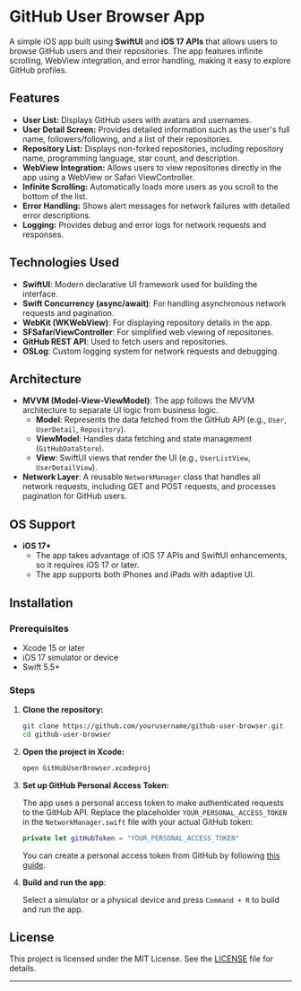 # GitHub User Browser App

A simple iOS app built using **SwiftUI** and **iOS 17 APIs** that allows users to browse GitHub users and their repositories. The app features infinite scrolling, WebView integration, and error handling, making it easy to explore GitHub profiles.

## Features

- **User List:** Displays GitHub users with avatars and usernames.
- **User Detail Screen:** Provides detailed information such as the user's full name, followers/following, and a list of their repositories.
- **Repository List:** Displays non-forked repositories, including repository name, programming language, star count, and description.
- **WebView Integration:** Allows users to view repositories directly in the app using a WebView or Safari ViewController.
- **Infinite Scrolling:** Automatically loads more users as you scroll to the bottom of the list.
- **Error Handling:** Shows alert messages for network failures with detailed error descriptions.
- **Logging:** Provides debug and error logs for network requests and responses.

## Technologies Used

- **SwiftUI**: Modern declarative UI framework used for building the interface.
- **Swift Concurrency (async/await)**: For handling asynchronous network requests and pagination.
- **WebKit (WKWebView)**: For displaying repository details in the app.
- **SFSafariViewController**: For simplified web viewing of repositories.
- **GitHub REST API**: Used to fetch users and repositories.
- **OSLog**: Custom logging system for network requests and debugging.

## Architecture

- **MVVM (Model-View-ViewModel)**: The app follows the MVVM architecture to separate UI logic from business logic.
  - **Model**: Represents the data fetched from the GitHub API (e.g., `User`, `UserDetail`, `Repository`).
  - **ViewModel**: Handles data fetching and state management (`GitHubDataStore`).
  - **View**: SwiftUI views that render the UI (e.g., `UserListView`, `UserDetailView`).
- **Network Layer**: A reusable `NetworkManager` class that handles all network requests, including GET and POST requests, and processes pagination for GitHub users.

## OS Support

- **iOS 17+**
  - The app takes advantage of iOS 17 APIs and SwiftUI enhancements, so it requires iOS 17 or later.
  - The app supports both iPhones and iPads with adaptive UI.

## Installation

### Prerequisites

- Xcode 15 or later
- iOS 17 simulator or device
- Swift 5.5+

### Steps

1. **Clone the repository:**

   ```bash
   git clone https://github.com/yourusername/github-user-browser.git
   cd github-user-browser
   ```

2. **Open the project in Xcode:**

   ```bash
   open GitHubUserBrowser.xcodeproj
   ```

3. **Set up GitHub Personal Access Token:**

   The app uses a personal access token to make authenticated requests to the GitHub API. Replace the placeholder `YOUR_PERSONAL_ACCESS_TOKEN` in the `NetworkManager.swift` file with your actual GitHub token:

   ```swift
   private let gitHubToken = "YOUR_PERSONAL_ACCESS_TOKEN"
   ```

   You can create a personal access token from GitHub by following [this guide](https://docs.github.com/en/rest/quickstart).

4. **Build and run the app**:

   Select a simulator or a physical device and press `Command + R` to build and run the app.

## License

This project is licensed under the MIT License. See the [LICENSE](LICENSE) file for details.

---
